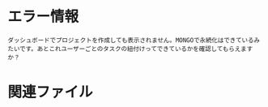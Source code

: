 # エラー情報

```
ダッシュボードでプロジェクトを作成しても表示されません。MONGOで永続化はできているみたいです。あとこれユーザーごとのタスクの紐付けってできているかを確認してもらえますか？
```

# 関連ファイル

